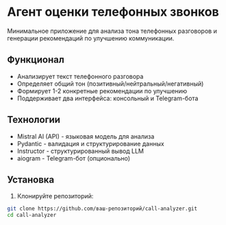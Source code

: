 # Агент оценки телефонных звонков

Минимальное приложение для анализа тона телефонных разговоров и генерации рекомендаций по улучшению коммуникации.

## Функционал

- Анализирует текст телефонного разговора
- Определяет общий тон (позитивный/нейтральный/негативный)
- Формирует 1-2 конкретные рекомендации по улучшению
- Поддерживает два интерфейса: консольный и Telegram-бота

## Технологии

- Mistral AI (API) - языковая модель для анализа
- Pydantic - валидация и структурирование данных
- Instructor - структурированный вывод LLM
- aiogram - Telegram-бот (опционально)

## Установка

1. Клонируйте репозиторий:
```bash
git clone https://github.com/ваш-репозиторий/call-analyzer.git
cd call-analyzer